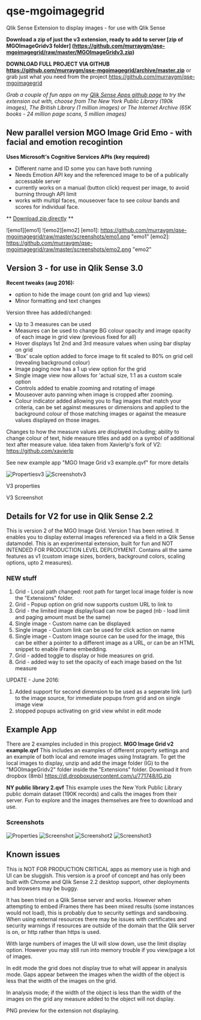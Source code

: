 # qse-mgoimagegrid
Qlik Sense Extension to display images - for use with Qlik Sense

**Download a zip of just the v3 extension, ready to add to server [zip of MGOImageGridv3 folder] (https://github.com/murraygm/qse-mgoimagegrid/raw/master/MGOImageGridv3.zip)**

**DOWNLOAD FULL PROJECT VIA GITHUB https://github.com/murraygm/qse-mgoimagegrid/archive/master.zip**
or grab just what you need from the project https://github.com/murraygm/qse-mgoimagegrid

*Grab a couple of fun apps on my [Qlik Sense Apps github page](https://github.com/murraygm/qs-mgoqliksenseapps) to try the extension out with, choose from The New York Public Library (190k images), The British Library (1 million images) or The Internet Archive (65K books - 24 million page scans, 5 million images)*

## New parallel version MGO Image Grid Emo - with facial and emotion recogintion
**Uses Microsoft's Cognitive Services APIs (key required)**
* Different name and ID some you can have both running
* Needs Emotion API key and the referenced image to be of a publically accessable server
* currently works on a manual (button click) request per image, to avoid burning through API limit
* works with multipl faces, mouseover face to see colour bands and scores for individual face.

** [Download zip directly](https://github.com/murraygm/qse-mgoimagegrid/raw/master/MGOImageGridEmo.zip) **

![emo1][emo1]
![emo2][emo2] 
[emo1]: https://github.com/murraygm/qse-mgoimagegrid/raw/master/screenshots/emo1.png "emo1"
[emo2]: https://github.com/murraygm/qse-mgoimagegrid/raw/master/screenshots/emo2.png "emo2"

## Version 3 - for use in Qlik Sense 3.0
**Recent tweaks (aug 2016):**
* option to hide the image count (on grid and 1up views)
* Minor formatting and text changes

Version three has added/changed:
* Up to 3 measures can be used
* Measures can be used to change BG colour opacity and image opacity of each image in grid view (previous fixed for all)
* Hover displays 1st 2nd and 3rd measure values when using bar display on grid
* 'Box' scale option added to force image to fit scaled to 80% on grid cell (revealing background colour)
* Image paging now has a 1 up view option for the grid
* Single image view now allows for 'actual size, 1:1 as a custom scale option
* Controls added to enable zooming and rotating of image
* Mouseover auto panning when image is cropped after zooming.
* Colour indicator added allowing you to flag images that match your criteria, can be set against measures or dimensions and applied to the background colour of those matching images or against the measure values displayed on those images.

Changes to how the measure values are displayed including; ability to change colour of text, hide measure titles and add on a symbol of additional text after measure value. Idea taken from Xavierlp's fork of V2: https://github.com/xavierlp

See new example app "MGO Image Grid v3 example.qvf" for more details

![Propertiesv3][Propsv3]
![Screenshotv3][Examplev3]

V3 properties

[Propsv3]: https://raw.githubusercontent.com/murraygm/qse-mgoimagegrid/v3/screenshots/imagegrid_props_v3.png "Propertiesv3"

V3 Screenshot

[Examplev3]: https://raw.githubusercontent.com/murraygm/qse-mgoimagegrid/v3/screenshots/Screen%20Shot%20v3.png "Properties" 



## Details for V2 for use in Qlik Sense 2.2

This is version 2 of the MGO Image Grid. Version 1 has been retired. It enables you to display external images referenced via a field in a Qlik Sense datamodel. 
This is an experimental extension, built for fun and NOT INTENDED FOR PRODUCTION LEVEL DEPLOYMENT.
Contains all the same features as v1 (custom image sizes, borders, background colors, scaling options, upto 2 measures).

### NEW stuff
1. Grid - Local path changed: root path for target local image folder is now the "Extensions" folder.
2. Grid - Popup option on grid now supports custom URL to link to
3. Grid - the limited image display/load can now be paged (nb - load limit and paging amount must be the same)
4. Single image - Custom name can be displayed
5. Single image - Custom link can be used for click action on name
6. Single image - Custom image source can be used for the image, this can be either a pointer to a different image as a URL, or can be an HTML snippet to enable iFrame embedding.
7. Grid - added toggle to display or hide measures on grid.
8. Grid - added way to set the opacity of each image based on the 1st measure
 
UPDATE - June 2016:
1. Added support for second dimension to be used as a seperate link (url) to the image source, for immediate popups from grid and on single image view
2. stopped popups activating on grid view whilst in edit mode

## Example App
There are 2 examples included in this propject.
**MGO Image Grid v2 example.qvf** This includes an examples of different property settings and an example of both local and remote images using Instagram. To get the local images to display, unzip and add the image folder (IG) to the "MGOImageGridv2" folder inside the "Extensions" folder. Download it from dropbox (8mb) https://dl.dropboxusercontent.com/u/771748/IG.zip

**NY public library 2.qvf** This example uses the New York Public Library public domain dataset (190K records) and calls the images from their server. Fun to explore and the images themselves are free to download and use.

### Screenshots
![Properties][Props]
![Screenshot][Example]
![Screenshot2][Example2]
![Screenshot3][Example3]

[Props]: https://raw.githubusercontent.com/murraygm/qse-mgoimagegrid/master/screenshots/imagegrid_props.png "Properties"

[Example]: https://raw.githubusercontent.com/murraygm/qse-mgoimagegrid/master/screenshots/Screen%20Shot%202016-03-15%20at%2017.57.05.png "Example Screen" 

[Example2]: https://raw.githubusercontent.com/murraygm/qse-mgoimagegrid/master/screenshots/Screen%20Shot%202016-03-15%20at%2022.10.24.png "Example Screen2" 

[Example3]: https://raw.githubusercontent.com/murraygm/qse-mgoimagegrid/master/screenshots/Screen%20Shot%202016-03-15%20at%2022.12.08.png "Example Screen3" 


## Known issues
This is NOT FOR PRODUCTION CRITICAL apps as memory use is high and UI can be sluggish.
This version is a proof of concept and has only been built with Chrome and Qlik Sense 2.2 desktop support, other deployments and browsers may be buggy.

It has been tried on a Qlik Sense server and works. However when attempting to embed iFrames there has been mixed results (some instances would not load), this is probably due to security settings and sandboxing. When using external resources there may be issues with certificates and security warnings if resources are outside of the domain that the Qlik server is on, or http rather than https is used.

With large numbers of images the UI will slow down, use the limit display option. However you may still run into memory trouble if you view/page a lot of images.

In edit mode the grid does not display true to what will appear in analysis mode. Gaps appear between the images when the width of the object is less that the width of the images on the grid.

In analysis mode; if the width of the object is less than the width of the images on the grid any measure added to the object will not display.

PNG preview for the extension not displaying.


